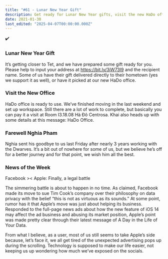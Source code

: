 ```yaml
---
title: "#61 - Lunar New Year Gift"
description: Get ready for Lunar New Year gifts, visit the new HaDo office, say farewell to Nghia Pham, and follow the Facebook vs Apple legal battle over data privacy.
date: 2021-01-30
last_edited: "2025-04-07T00:00:00.000Z"
---
```


✔️

### Lunar New Year Gift

It’s getting closer to Tet, and we have prepared some gift ready for you. Please help to input your address at <https://bit.ly/3iW73I9> and the recipient name. Some of us have their gift delivered directly to their hometown (yes we support it as well), or have it picked at our new HaDo office.

### Visit the New Office

HaDo office is ready to use. We’ve finished moving in the last weekend and set up workspace. Still there are a lot of work to complete, but basically you can pay it a visit at Room I3.18.08 Hà Đô Centrosa. Khai also heads up with some details at this message: HaDo Office.

### Farewell Nghia Pham

Nghia sent his goodbye to us last Friday after nearly 3 years working with the Dwarves. It’s a bit out of nowhere for some of us, but we believe he’s off for a better journey and for that point, we wish him all the best.

### News of the Week

Facebook >< Apple: Finally, a legal battle

The simmering battle is about to happen in no time. As claimed, Facebook made its move to sue Tim Cook’s company over their philosophy on data privacy with the belief “this is not as virtuous as its sounds.” At some point, rumor has it that Apple’s move was just about helping its business. Responded to the full-page news ads about how the new feature of iOS 14 may affect the ad business and abusing its market position, Apple’s point was made pretty clear through their latest message of A Day in the Life of Your Data.

From what I believe, as a user, most of us still seems to take Apple’s side because, let’s face it, we all get tired of the unexpected advertising pops up during the scrolling. Technology is supposed to make our life easier, not keeping us up wondering how much we’ve exposed on the socials.
